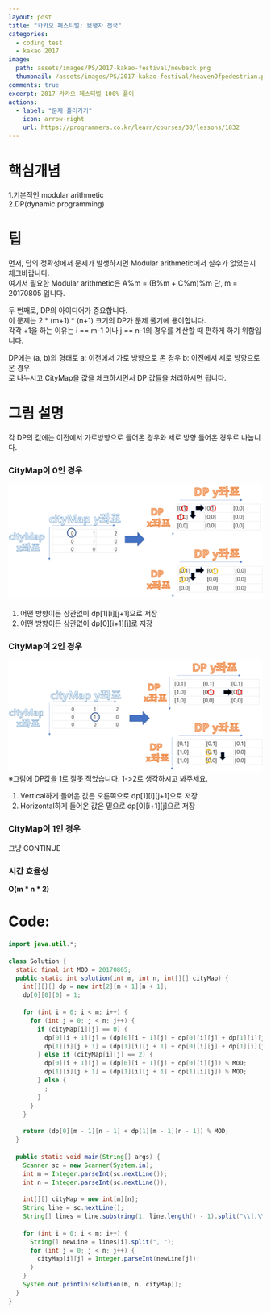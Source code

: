 ```yaml
---
layout: post
title: "카카오 페스티벌: 보행자 천국"
categories:
  - coding test
  - kakao 2017
image:
  path: assets/images/PS/2017-kakao-festival/newback.png
  thumbnail: /assets/images/PS/2017-kakao-festival/heavenOfpedestrian.png
comments: true
excerpt: 2017-카카오 페스티벌-100% 풀이
actions:
  - label: "문제 풀러가기"
    icon: arrow-right
    url: https://programmers.co.kr/learn/courses/30/lessons/1832
---
```


# 핵심개념
1.기본적인 modular arithmetic<br/>
2.DP(dynamic programming)<br/>

# 팁
먼저, 답의 정확성에서 문제가 발생하시면 Modular arithmetic에서 실수가 없었는지 체크바랍니다.<br/>
여기서 필요한 Modular arithmetic은 A%m = (B%m + C%m)%m 단, m = 20170805 입니다.<br/>

두 번째로, DP의 아이디어가 중요합니다.<br/>
이 문제는 2 * (m+1) * (n+1) 크기의 DP가 문제 풀기에 용이합니다.<br>
각각 +1을 하는 이유는 i == m-1 이나 j == n-1의 경우를 계산할 때 편하게 하기 위함입니다.<br/>

DP에는 (a, b)의 형태로 a: 이전에서 가로 방향으로 온 경우 b: 이전에서 세로 방향으로 온 경우<br/>
로 나누시고 CityMap을 값을 체크하시면서 DP 값들을 처리하시면 됩니다.<br/>

# 그림 설명
각 DP의 값에는 이전에서 가로방향으로 들어온 경우와 세로 방향 들어온 경우로 나눕니다.<br/>

### CityMap이 0인 경우
![image](/assets/images/PS/2017-kakao-festival/hop1.png)
1. 어떤 방향이든 상관없이 dp[1][i][j+1]으로 저장
2. 어떤 방향이든 상관없이 dp[0][i+1][j]로 저장

### CityMap이 2인 경우
![image](/assets/images/PS/2017-kakao-festival/hop2.png)
※그림에 DP값을 1로 잘못 적었습니다. 1->2로 생각하시고 봐주세요.

1. Vertical하게 들어온 값은 오른쪽으로 dp[1][i][j+1]으로 저장
2. Horizontal하게 들어온 값은 밑으로 dp[0][i+1][j]으로 저장

### CityMap이 1인 경우
그냥 CONTINUE<br/>

### 시간 효율성
  **O(m * n * 2)**

# Code:
```java
import java.util.*;

class Solution {
  static final int MOD = 20170805;
  public static int solution(int m, int n, int[][] cityMap) {
    int[][][] dp = new int[2][m + 1][n + 1];
    dp[0][0][0] = 1;

    for (int i = 0; i < m; i++) {
      for (int j = 0; j < n; j++) {
        if (cityMap[i][j] == 0) {
          dp[0][i + 1][j] = (dp[0][i + 1][j] + dp[0][i][j] + dp[1][i][j]) % MOD;
          dp[1][i][j + 1] = (dp[1][i][j + 1] + dp[0][i][j] + dp[1][i][j]) % MOD;
        } else if (cityMap[i][j] == 2) {
          dp[0][i + 1][j] = (dp[0][i + 1][j] + dp[0][i][j]) % MOD;
          dp[1][i][j + 1] = (dp[1][i][j + 1] + dp[1][i][j]) % MOD;
        } else {
          ;
        }
      }
    }

    return (dp[0][m - 1][n - 1] + dp[1][m - 1][n - 1]) % MOD;
  }

  public static void main(String[] args) {
    Scanner sc = new Scanner(System.in);
    int m = Integer.parseInt(sc.nextLine());
    int n = Integer.parseInt(sc.nextLine());

    int[][] cityMap = new int[m][n];
    String line = sc.nextLine();
    String[] lines = line.substring(1, line.length() - 1).split("\\],\\[");

    for (int i = 0; i < m; i++) {
      String[] newLine = lines[i].split(", ");
      for (int j = 0; j < n; j++) {
        cityMap[i][j] = Integer.parseInt(newLine[j]);
      }
    }
    System.out.println(solution(m, n, cityMap));
  }
}
```
